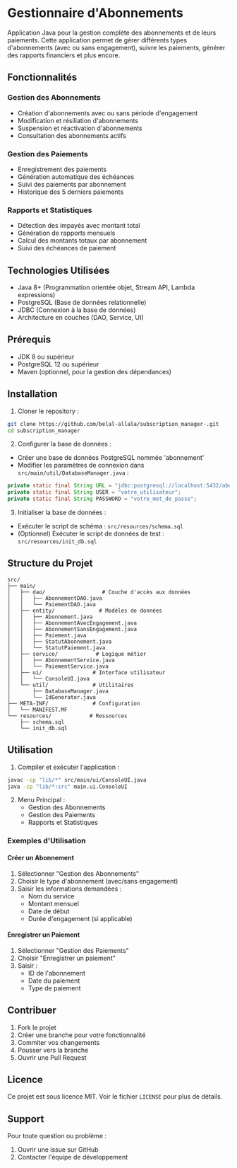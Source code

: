 # Gestionnaire d'Abonnements

Application Java pour la gestion complète des abonnements et de leurs paiements. Cette application permet de gérer différents types d'abonnements (avec ou sans engagement), suivre les paiements, générer des rapports financiers et plus encore.

## Fonctionnalités

### Gestion des Abonnements
- Création d'abonnements avec ou sans période d'engagement
- Modification et résiliation d'abonnements
- Suspension et réactivation d'abonnements
- Consultation des abonnements actifs

### Gestion des Paiements
- Enregistrement des paiements
- Génération automatique des échéances
- Suivi des paiements par abonnement
- Historique des 5 derniers paiements

### Rapports et Statistiques
- Détection des impayés avec montant total
- Génération de rapports mensuels
- Calcul des montants totaux par abonnement
- Suivi des échéances de paiement

## Technologies Utilisées

- Java 8+ (Programmation orientée objet, Stream API, Lambda expressions)
- PostgreSQL (Base de données relationnelle)
- JDBC (Connexion à la base de données)
- Architecture en couches (DAO, Service, UI)

## Prérequis

- JDK 8 ou supérieur
- PostgreSQL 12 ou supérieur
- Maven (optionnel, pour la gestion des dépendances)

## Installation

1. Cloner le repository :
```bash
git clone https://github.com/belal-allala/subscription_manager-.git
cd subscription_manager
```

2. Configurer la base de données :
- Créer une base de données PostgreSQL nommée 'abonnement'
- Modifier les paramètres de connexion dans `src/main/util/DatabaseManager.java` :
```java
private static final String URL = "jdbc:postgresql://localhost:5432/abonnement";
private static final String USER = "votre_utilisateur";
private static final String PASSWORD = "votre_mot_de_passe";
```

3. Initialiser la base de données :
- Exécuter le script de schéma : `src/resources/schema.sql`
- (Optionnel) Exécuter le script de données de test : `src/resources/init_db.sql`

## Structure du Projet

```
src/
├── main/
│   ├── dao/                  # Couche d'accès aux données
│   │   ├── AbonnementDAO.java
│   │   └── PaiementDAO.java
│   ├── entity/              # Modèles de données
│   │   ├── Abonnement.java
│   │   ├── AbonnementAvecEngagement.java
│   │   ├── AbonnementSansEngagement.java
│   │   ├── Paiement.java
│   │   ├── StatutAbonnement.java
│   │   └── StatutPaiement.java
│   ├── service/            # Logique métier
│   │   ├── AbonnementService.java
│   │   └── PaiementService.java
│   ├── ui/                # Interface utilisateur
│   │   └── ConsoleUI.java
│   └── util/              # Utilitaires
│       ├── DatabaseManager.java
│       └── IdGenerator.java
├── META-INF/              # Configuration
│   └── MANIFEST.MF
└── resources/            # Ressources
    ├── schema.sql
    └── init_db.sql
```

## Utilisation

1. Compiler et exécuter l'application :
```bash
javac -cp "lib/*" src/main/ui/ConsoleUI.java
java -cp "lib/*:src" main.ui.ConsoleUI
```

2. Menu Principal :
   - Gestion des Abonnements
   - Gestion des Paiements
   - Rapports et Statistiques

### Exemples d'Utilisation

#### Créer un Abonnement
1. Sélectionner "Gestion des Abonnements"
2. Choisir le type d'abonnement (avec/sans engagement)
3. Saisir les informations demandées :
   - Nom du service
   - Montant mensuel
   - Date de début
   - Durée d'engagement (si applicable)

#### Enregistrer un Paiement
1. Sélectionner "Gestion des Paiements"
2. Choisir "Enregistrer un paiement"
3. Saisir :
   - ID de l'abonnement
   - Date du paiement
   - Type de paiement

## Contribuer

1. Fork le projet
2. Créer une branche pour votre fonctionnalité
3. Commiter vos changements
4. Pousser vers la branche
5. Ouvrir une Pull Request

## Licence

Ce projet est sous licence MIT. Voir le fichier `LICENSE` pour plus de détails.

## Support

Pour toute question ou problème :
1. Ouvrir une issue sur GitHub
2. Contacter l'équipe de développement